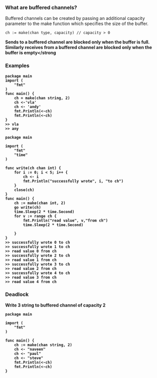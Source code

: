 ### What are buffered channels?

Buffered channels can be created by passing an additional capacity parameter to the make function which specifies the size of the buffer.

```
ch := make(chan type, capacity) // capacity > 0
```

<strong>Sends to a buffered channel are blocked only when the buffer is full. Similarly receives from a buffered channel are blocked only when the buffer is empty</strong

### Examples

```
package main
import (
    "fmt"
)
func main() {
    ch = make(chan string, 2)
    ch <-'vla'
    ch <- 'andy'
    fmt.Println(<-ch)
    fmt.Println(<-ch)
}
>> vla
>> any
```

```
package main

import (
    "fmt"
    "time"
)

func write(ch chan int) {
    for i := 0; i < 5; i++ {
        ch <- i
        fmt.Println("successfully wrote", i, "to ch")
    }
    close(ch)
}
func main() {
    ch := make(chan int, 2)
    go write(ch)
    time.Sleep(2 * time.Second)
    for v := range ch {
        fmt.Println("read value", v,"from ch")
        time.Sleep(2 * time.Second)

    }
}
>> successfully wrote 0 to ch
>> successfully wrote 1 to ch
>> read value 0 from ch
>> successfully wrote 2 to ch
>> read value 1 from ch
>> successfully wrote 3 to ch
>> read value 2 from ch
>> successfully wrote 4 to ch
>> read value 3 from ch
>> read value 4 from ch
```

### Deadlock

Write 3 string to buffered channel of capacity 2

```
package main

import (
    "fmt"
)

func main() {
    ch := make(chan string, 2)
    ch <- "naveen"
    ch <- "paul"
    ch <- "steve"
    fmt.Println(<-ch)
    fmt.Println(<-ch)
}

```

